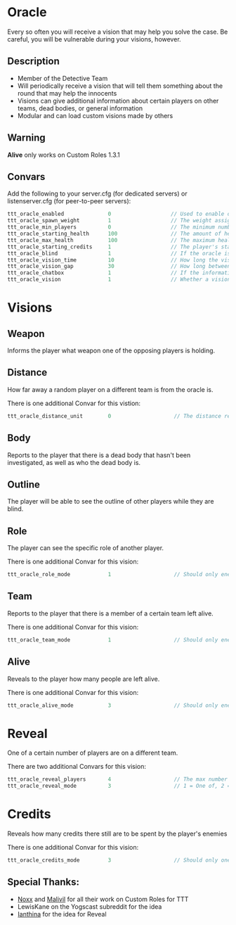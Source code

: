 # Oracle

Every so often you will receive a vision that may help you solve the case.
Be careful, you will be vulnerable during your visions, however.

## Description

- Member of the Detective Team
- Will periodically receive a vision that will tell them something about the round that may help the innocents
- Visions can give additional information about certain players on other teams, dead bodies, or general information
- Modular and can load custom visions made by others

## Warning

**Alive** only works on Custom Roles 1.3.1

## Convars

Add the following to your server.cfg (for dedicated servers) or listenserver.cfg (for peer-to-peer servers):

```cpp
ttt_oracle_enabled              0                   // Used to enable or disable the role
ttt_oracle_spawn_weight         1                   // The weight assigned for spawning the role
ttt_oracle_min_players          0                   // The minimum number of player required to spawn the role
ttt_oracle_starting_health      100                 // The amount of health the role starts each round with
ttt_oracle_max_health           100                 // The maximum health of the role
ttt_oracle_starting_credits     1                   // The player's starting credits
ttt_oracle_blind                1                   // If the oracle is blinded during the vision
ttt_oracle_vision_time          10                  // How long the vision will be on the screen
ttt_oracle_vision_gap           30                  // How long between visions
ttt_oracle_chatbox              1                   // If the information from the vision should be sent to the player in chat too
ttt_oracle_vision               1                   // Whether a vision is enabled or not. Replace "vision" with the name (all lowercase) of each vision you want to enable
```

# Visions

## Weapon

Informs the player what weapon one of the opposing players is holding.

## Distance

How far away a random player on a different team is from the oracle is.

There is one additional Convar for this vistion:

```cpp
ttt_oracle_distance_unit        0                    // The distance reported in ft (0) or m (1)
```

## Body

Reports to the player that there is a dead body that hasn't been investigated, as well as who the dead body is.

## Outline

The player will be able to see the outline of other players while they are blind.

## Role

The player can see the specific role of another player.

There is one additional Convar for this vision:

```cpp
ttt_oracle_role_mode            1                    // Should only enemies be included in the vision? 1 = yes, 2 = no, 3 = Either
```

## Team

Reports to the player that there is a member of a certain team left alive.

There is one additional Convar for this vision:

```cpp
ttt_oracle_team_mode            1                    // Should only enemies be included in the vision? 1 = yes, 2 = no, 3 = Either
```

## Alive

Reveals to the player how many people are left alive.

There is one additional Convar for this vision:

```cpp
ttt_oracle_alive_mode           3                    // Should only enemies be included in the vision? 1 = yes, 2 = no, 3 = Either
```

# Reveal

One of a certain number of players are on a different team. 

There are two additional Convars for this vision:

```cpp
ttt_oracle_reveal_players       4                    // The max number of players selected that could be bad.
ttt_oracle_reveal_mode          3                    // 1 = One of, 2 = At least one of, 3 = Either
```

# Credits

Reveals how many credits there still are to be spent by the player's enemies

There is one additional Convar for this vision:

```cpp
ttt_oracle_credits_mode         3                    // Should only one player be included in the vision? 1 = yes, 2 = no, 3 = Either
```

## Special Thanks:
- [Noxx](https://steamcommunity.com/id/noxxflame) and [Malivil](https://steamcommunity.com/id/malivil) for all their work on Custom Roles for TTT
- LewisKane on the Yogscast subreddit for the idea
- [Ianthina](https://steamcommunity.com/id/2ahlamfatin) for the idea for Reveal